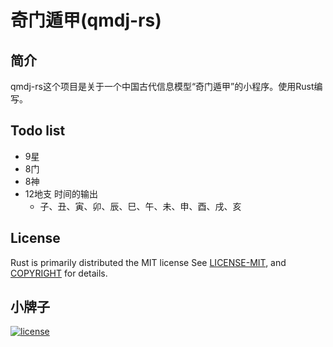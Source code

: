 # 奇门遁甲(qmdj-rs)

## 简介
qmdj-rs这个项目是关于一个中国古代信息模型“奇门遁甲”的小程序。使用Rust编写。


## Todo list
- 9星
- 8门
- 8神
- 12地支 时间的输出
  - 子、丑、寅、卯、辰、巳、午、未、申、酉、戌、亥


## License
Rust is primarily distributed the MIT license
See [LICENSE-MIT](LICENSE-MIT), and
[COPYRIGHT](COPYRIGHT) for details.

## 小牌子
[![license](https://img.shields.io/github/license/CoderOverflow/qmdj-rs)](https://github.com/CoderOverflow/qmdj-rs/blob/master/LICENSE)